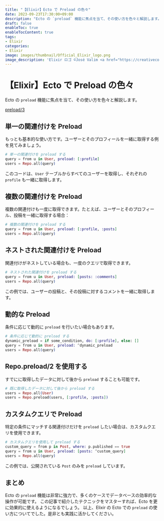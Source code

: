 ```yaml
---
title: "【Elixir】Ecto で Preload の色々"
date: 2023-09-23T17:30:00+09:00
description: "Ecto の `preload` 機能に焦点を当て、その使い方を色々と解説します。"
draft: false
enableToc: true
enableTocContent: true
tags: 
- Elixir
categories: 
- Elixir
image: images/thumbnail/Official_Elixir_logo.png
image_description: 'Elixir ロゴ ©José Valim <a href="https://creativecommons.org/licenses/by-sa/4.0" target="_blank" rel="nofollow noopener">CC 表示-継承 4.0</a>'
---
```


# 【Elixir】Ecto で Preload の色々
Ecto の `preload` 機能に焦点を当て、その使い方を色々と解説します。

<a href="https://hexdocs.pm/ecto/Ecto.Query.html#preload/3" target="_blank" rel="nofollow noopener">preload/3</a>


## 単一の関連付けを Preload
もっとも基本的な使い方です。ユーザーとそのプロフィールを一緒に取得する例を見てみましょう。

```elixir
# 単一の関連付けを preload する
query = from u in User, preload: [:profile]
users = Repo.all(query)
```

このコードは、`User` テーブルからすべてのユーザーを取得し、それぞれの `profile` も一緒に取得します。

## 複数の関連付けを Preload

複数の関連付けも一度に取得できます。たとえば、ユーザーとそのプロフィール、投稿を一緒に取得する場合：

```elixir
# 複数の関連付けを preload する
query = from u in User, preload: [:profile, :posts]
users = Repo.all(query)
```

## ネストされた関連付けを Preload

関連付けがネストしている場合も、一度のクエリで取得できます。

```elixir
# ネストされた関連付けを preload する
query = from u in User, preload: [posts: :comments]
users = Repo.all(query)
```

この例では、ユーザーの投稿と、その投稿に対するコメントを一緒に取得します。

## 動的な Preload

条件に応じて動的に `preload` を行いたい場合もあります。

```elixir
# 条件に応じて動的に preload する
dynamic_preload = if some_condition, do: [:profile], else: []
query = from u in User, preload: ^dynamic_preload
users = Repo.all(query)
```

## Repo.preload/2 を使用する

すでにに取得したデータに対して後から `preload` することも可能です。

```elixir
# 既に取得したデータに対して後から preload する
users = Repo.all(User)
users = Repo.preload(users, [:profile, :posts])
```

## カスタムクエリで Preload

特定の条件にマッチする関連付けだけを `preload` したい場合は、カスタムクエリを使用できます。

```elixir
# カスタムクエリを使用して preload する
custom_query = from p in Post, where: p.published == true
query = from u in User, preload: [posts: ^custom_query]
users = Repo.all(query)
```

この例では、公開されている `Post` のみを `preload` しています。

## まとめ
Ecto の `preload` 機能は非常に強力で、多くのケースでデータベースの効率的な操作が可能です。
この記事で紹介したテクニックをマスターすれば、Ecto を更に効果的に使えるようになるでしょう。
以上、Elixir の Ecto での `preload` の使い方についてでした。是非とも実践に活かしてください。
